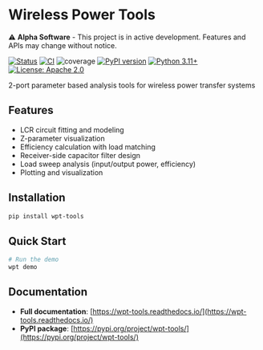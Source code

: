 # Wireless Power Tools

⚠️ **Alpha Software** - This project is in active development. Features and APIs may change without notice.

[![Status](https://img.shields.io/badge/status-alpha-orange)](https://github.com/t-sasatani/wpt-tools)
[![CI](https://github.com/t-sasatani/wpt-tools/actions/workflows/format.yml/badge.svg)](https://github.com/t-sasatani/wpt-tools/actions/workflows/format.yml)
![coverage](https://img.shields.io/badge/dynamic/yaml?url=https%3A%2F%2Fraw.githubusercontent.com%2Ft-sasatani%2Fwpt-tools%2Fcoverage-data%2Fcoverage%2Fsummary.yml&query=%24.coverage.percent&label=coverage)
[![PyPI version](https://badge.fury.io/py/wpt-tools.svg)](https://badge.fury.io/py/wpt-tools)
[![Python 3.11+](https://img.shields.io/badge/python-3.11+-blue.svg)](https://www.python.org/downloads/)
[![License: Apache 2.0](https://img.shields.io/badge/License-Apache%202.0-blue.svg)](https://opensource.org/licenses/Apache-2.0)

2-port parameter based analysis tools for wireless power transfer systems

## Features

- LCR circuit fitting and modeling
- Z-parameter visualization
- Efficiency calculation with load matching
- Receiver-side capacitor filter design
- Load sweep analysis (input/output power, efficiency)
- Plotting and visualization

## Installation

```bash
pip install wpt-tools
```

## Quick Start

```bash
# Run the demo
wpt demo
```

## Documentation

- **Full documentation**: [https://wpt-tools.readthedocs.io/](https://wpt-tools.readthedocs.io/)
- **PyPI package**: [https://pypi.org/project/wpt-tools/](https://pypi.org/project/wpt-tools/)